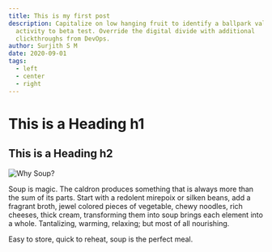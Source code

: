 ```yaml
---
title: This is my first post
description: Capitalize on low hanging fruit to identify a ballpark value added
  activity to beta test. Override the digital divide with additional
  clickthroughs from DevOps.
author: Surjith S M
date: 2020-09-01
tags:
  - left
  - center
  - right
---
```

# This is a Heading h1

## This is a Heading h2

![](/static/img/pexels-timur-saglambilek-66639.jpg "Why Soup?")

Soup is magic. The caldron produces something that is always more than the sum of its parts. Start with a redolent mirepoix or silken beans, add a fragrant broth, jewel colored pieces of vegetable, chewy noodles, rich cheeses, thick cream, transforming them into soup brings each element into a whole. Tantalizing, warming, relaxing; but most of all nourishing.

Easy to store, quick to reheat, soup is the perfect meal.